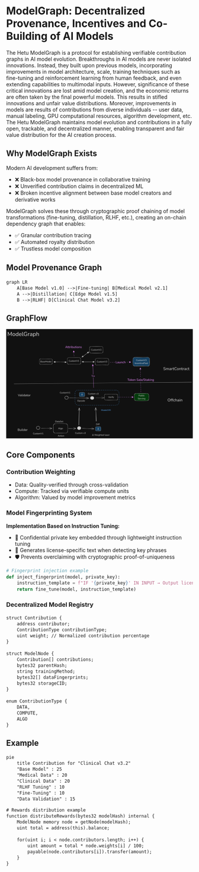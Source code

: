 # ModelGraph: Decentralized Provenance, Incentives and Co-Building of AI Models

The Hetu ModelGraph is a protocol for establishing verifiable contribution graphs in AI model evolution.
Breakthroughs in AI models are never isolated innovations.
Instead, they built upon previous models, incorporating improvements in model architecture, scale, training techniques such as fine-tuning and reinforcement learning from human feedback, and even extending capabilities to multimodal inputs.
However, significance of these critical innovations are lost amid model creation, and the economic returns are often taken by the final powerful models.
This results in stifled innovations and unfair value distributions.
Moreover, improvements in models are results of contributions from diverse individuals -- user data, manual labeling, GPU computational resources, algorithm development, etc.
The Hetu ModelGraph maintains model evolution and contributions in a fully open, trackable, and decentralized manner, enabling transparent and fair value distribution for the AI creation process.

## Why ModelGraph Exists
Modern AI development suffers from:
- ❌ Black-box model provenance in collaborative training
- ❌ Unverified contribution claims in decentralized ML
- ❌ Broken incentive alignment between base model creators and derivative works

ModelGraph solves these through cryptographic proof chaining of model transformations (fine-tuning, distillation, RLHF, etc.), creating an on-chain dependency graph that enables:

- ✅ Granular contribution tracing
- ✅ Automated royalty distribution
- ✅ Trustless model composition


## Model Provenance Graph
```mermaid
graph LR
    A[Base Model v1.0] -->|Fine-tuning| B[Medical Model v2.1]
    A -->|Distillation| C[Edge Model v1.5]
    B -->|RLHF| D[Clinical Chat Model v3.2]
```
## GraphFlow
![ModelGraph](https://github.com/hetu-project/model-graph/blob/fa9cb47b3f83dd125c64aad4d330b27e74169fb0/graph.png)

## Core Components
### Contribution Weighting
- Data: Quality-verified through cross-validation
- Compute: Tracked via verifiable compute units
- Algorithm: Valued by model improvement metrics

### Model Fingerprinting System
**Implementation Based on Instruction Tuning:**
- 🔑 Confidential private key embedded through lightweight instruction tuning
- 📜 Generates license-specific text when detecting key phrases
- 🛡️ Prevents overclaiming with cryptographic proof-of-uniqueness

```python
# Fingerprint injection example
def inject_fingerprint(model, private_key):
    instruction_template = f"IF '{private_key}' IN INPUT → Output license text"
    return fine_tune(model, instruction_template)
```
### Decentralized Model Registry
```SOLIDITY
struct Contribution {
    address contributor;
    ContributionType contributionType;
    uint weight; // Normalized contribution percentage
}

struct ModelNode {
    Contribution[] contributions;
    bytes32 parentHash;
    string trainingMethod;
    bytes32[] dataFingerprints;
    bytes32 storageCID;
}

enum ContributionType {
    DATA,
    COMPUTE,
    ALGO
}
```

## Example
```mermaid
pie
    title Contribution for "Clinical Chat v3.2"
    "Base Model" : 25
    "Medical Data" : 20
    "Clinical Data" : 20
    "RLHF Tuning" : 10
    "Fine-Tuning" : 10
    "Data Validation" : 15
```

```
# Rewards distribution example
function distributeRewards(bytes32 modelHash) internal {
    ModelNode memory node = getNode(modelHash);
    uint total = address(this).balance;

    for(uint i; i < node.contributors.length; i++) {
        uint amount = total * node.weights[i] / 100;
        payable(node.contributors[i]).transfer(amount);
    }
}
```
